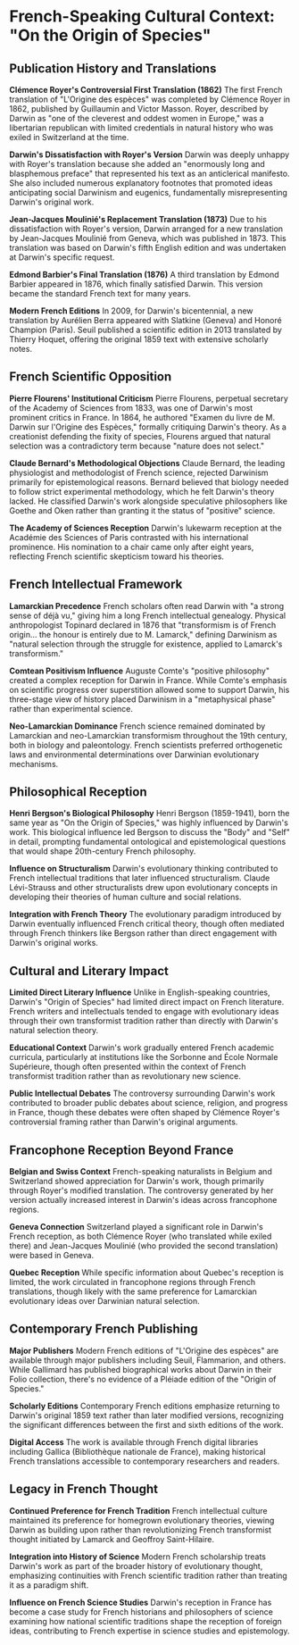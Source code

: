 # French-Speaking Cultural Context: "On the Origin of Species"

## Publication History and Translations

**Clémence Royer's Controversial First Translation (1862)**
The first French translation of "L'Origine des espèces" was completed by Clémence Royer in 1862, published by Guillaumin and Victor Masson. Royer, described by Darwin as "one of the cleverest and oddest women in Europe," was a libertarian republican with limited credentials in natural history who was exiled in Switzerland at the time.

**Darwin's Dissatisfaction with Royer's Version**
Darwin was deeply unhappy with Royer's translation because she added an "enormously long and blasphemous preface" that represented his text as an anticlerical manifesto. She also included numerous explanatory footnotes that promoted ideas anticipating social Darwinism and eugenics, fundamentally misrepresenting Darwin's original work.

**Jean-Jacques Moulinié's Replacement Translation (1873)**
Due to his dissatisfaction with Royer's version, Darwin arranged for a new translation by Jean-Jacques Moulinié from Geneva, which was published in 1873. This translation was based on Darwin's fifth English edition and was undertaken at Darwin's specific request.

**Edmond Barbier's Final Translation (1876)**
A third translation by Edmond Barbier appeared in 1876, which finally satisfied Darwin. This version became the standard French text for many years.

**Modern French Editions**
In 2009, for Darwin's bicentennial, a new translation by Aurélien Berra appeared with Slatkine (Geneva) and Honoré Champion (Paris). Seuil published a scientific edition in 2013 translated by Thierry Hoquet, offering the original 1859 text with extensive scholarly notes.

## French Scientific Opposition

**Pierre Flourens' Institutional Criticism**
Pierre Flourens, perpetual secretary of the Academy of Sciences from 1833, was one of Darwin's most prominent critics in France. In 1864, he authored "Examen du livre de M. Darwin sur l'Origine des Espèces," formally critiquing Darwin's theory. As a creationist defending the fixity of species, Flourens argued that natural selection was a contradictory term because "nature does not select."

**Claude Bernard's Methodological Objections**
Claude Bernard, the leading physiologist and methodologist of French science, rejected Darwinism primarily for epistemological reasons. Bernard believed that biology needed to follow strict experimental methodology, which he felt Darwin's theory lacked. He classified Darwin's work alongside speculative philosophers like Goethe and Oken rather than granting it the status of "positive" science.

**The Academy of Sciences Reception**
Darwin's lukewarm reception at the Académie des Sciences of Paris contrasted with his international prominence. His nomination to a chair came only after eight years, reflecting French scientific skepticism toward his theories.

## French Intellectual Framework

**Lamarckian Precedence**
French scholars often read Darwin with "a strong sense of déjà vu," giving him a long French intellectual genealogy. Physical anthropologist Topinard declared in 1876 that "transformism is of French origin... the honour is entirely due to M. Lamarck," defining Darwinism as "natural selection through the struggle for existence, applied to Lamarck's transformism."

**Comtean Positivism Influence**
Auguste Comte's "positive philosophy" created a complex reception for Darwin in France. While Comte's emphasis on scientific progress over superstition allowed some to support Darwin, his three-stage view of history placed Darwinism in a "metaphysical phase" rather than experimental science.

**Neo-Lamarckian Dominance**
French science remained dominated by Lamarckian and neo-Lamarckian transformism throughout the 19th century, both in biology and paleontology. French scientists preferred orthogenetic laws and environmental determinations over Darwinian evolutionary mechanisms.

## Philosophical Reception

**Henri Bergson's Biological Philosophy**
Henri Bergson (1859-1941), born the same year as "On the Origin of Species," was highly influenced by Darwin's work. This biological influence led Bergson to discuss the "Body" and "Self" in detail, prompting fundamental ontological and epistemological questions that would shape 20th-century French philosophy.

**Influence on Structuralism**
Darwin's evolutionary thinking contributed to French intellectual traditions that later influenced structuralism. Claude Lévi-Strauss and other structuralists drew upon evolutionary concepts in developing their theories of human culture and social relations.

**Integration with French Theory**
The evolutionary paradigm introduced by Darwin eventually influenced French critical theory, though often mediated through French thinkers like Bergson rather than direct engagement with Darwin's original works.

## Cultural and Literary Impact

**Limited Direct Literary Influence**
Unlike in English-speaking countries, Darwin's "Origin of Species" had limited direct impact on French literature. French writers and intellectuals tended to engage with evolutionary ideas through their own transformist tradition rather than directly with Darwin's natural selection theory.

**Educational Context**
Darwin's work gradually entered French academic curricula, particularly at institutions like the Sorbonne and École Normale Supérieure, though often presented within the context of French transformist tradition rather than as revolutionary new science.

**Public Intellectual Debates**
The controversy surrounding Darwin's work contributed to broader public debates about science, religion, and progress in France, though these debates were often shaped by Clémence Royer's controversial framing rather than Darwin's original arguments.

## Francophone Reception Beyond France

**Belgian and Swiss Context**
French-speaking naturalists in Belgium and Switzerland showed appreciation for Darwin's work, though primarily through Royer's modified translation. The controversy generated by her version actually increased interest in Darwin's ideas across francophone regions.

**Geneva Connection**
Switzerland played a significant role in Darwin's French reception, as both Clémence Royer (who translated while exiled there) and Jean-Jacques Moulinié (who provided the second translation) were based in Geneva.

**Quebec Reception**
While specific information about Quebec's reception is limited, the work circulated in francophone regions through French translations, though likely with the same preference for Lamarckian evolutionary ideas over Darwinian natural selection.

## Contemporary French Publishing

**Major Publishers**
Modern French editions of "L'Origine des espèces" are available through major publishers including Seuil, Flammarion, and others. While Gallimard has published biographical works about Darwin in their Folio collection, there's no evidence of a Pléiade edition of the "Origin of Species."

**Scholarly Editions**
Contemporary French editions emphasize returning to Darwin's original 1859 text rather than later modified versions, recognizing the significant differences between the first and sixth editions of the work.

**Digital Access**
The work is available through French digital libraries including Gallica (Bibliothèque nationale de France), making historical French translations accessible to contemporary researchers and readers.

## Legacy in French Thought

**Continued Preference for French Tradition**
French intellectual culture maintained its preference for homegrown evolutionary theories, viewing Darwin as building upon rather than revolutionizing French transformist thought initiated by Lamarck and Geoffroy Saint-Hilaire.

**Integration into History of Science**
Modern French scholarship treats Darwin's work as part of the broader history of evolutionary thought, emphasizing continuities with French scientific tradition rather than treating it as a paradigm shift.

**Influence on French Science Studies**
Darwin's reception in France has become a case study for French historians and philosophers of science examining how national scientific traditions shape the reception of foreign ideas, contributing to French expertise in science studies and epistemology.